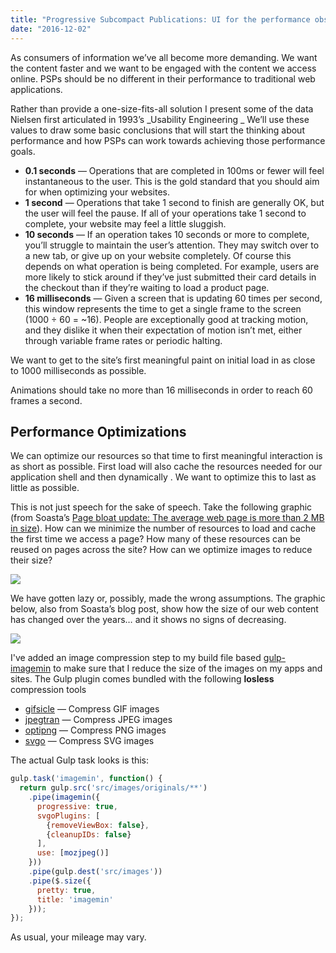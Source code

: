 ```yaml
---
title: "Progressive Subcompact Publications: UI for the performance obsessed"
date: "2016-12-02"
---
```


As consumers of information we’ve all become more demanding. We want the content faster and we want to be engaged with the content we access online. PSPs should be no different in their performance to traditional web applications.

Rather than provide a one-size-fits-all solution I present some of the data Nielsen first articulated in 1993’s _Usability Engineering _ We’ll use these values to draw some basic conclusions that will start the thinking about performance and how PSPs can work towards achieving those performance goals.

- **0.1 seconds** — Operations that are completed in 100ms or fewer will feel instantaneous to the user. This is the gold standard that you should aim for when optimizing your websites.
- **1 second** — Operations that take 1 second to finish are generally OK, but the user will feel the pause. If all of your operations take 1 second to complete, your website may feel a little sluggish.
- **10 seconds** — If an operation takes 10 seconds or more to complete, you’ll struggle to maintain the user’s attention. They may switch over to a new tab, or give up on your website completely. Of course this depends on what operation is being completed. For example, users are more likely to stick around if they’ve just submitted their card details in the checkout than if they’re waiting to load a product page.
- **16 milliseconds** — Given a screen that is updating 60 times per second, this window represents the time to get a single frame to the screen (1000 ÷ 60 = ~16). People are exceptionally good at tracking motion, and they dislike it when their expectation of motion isn’t met, either through variable frame rates or periodic halting.

We want to get to the site’s first meaningful paint on initial load in as close to 1000 milliseconds as possible.

Animations should take no more than 16 milliseconds in order to reach 60 frames a second.

## Performance Optimizations

We can optimize our resources so that time to first meaningful interaction is as short as possible. First load will also cache the resources needed for our application shell and then dynamically . We want to optimize this to last as little as possible.

This is not just speech for the sake of speech. Take the following graphic (from Soasta’s [Page bloat update: The average web page is more than 2 MB in size](https://www.soasta.com/blog/page-bloat-average-web-page-2-mb/)). How can we minimize the number of resources to load and cache the first time we access a page? How many of these resources can be reused on pages across the site? How can we optimize images to reduce their size?

![](https://www.soasta.com/wp-content/uploads/2015/06/page-bloat-images.png)

We have gotten lazy or, possibly, made the wrong assumptions. The graphic below, also from Soasta’s blog post, show how the size of our web content has changed over the years… and it shows no signs of decreasing.

![](https://www.soasta.com/wp-content/uploads/2015/06/page-bloat-May15-page-composition.png)

I've added an image compression step to my build file based [gulp-imagemin](https://www.npmjs.com/package/gulp-imagemin) to make sure that I reduce the size of the images on my apps and sites. The Gulp plugin comes bundled with the following **losless** compression tools

- [gifsicle](https://github.com/imagemin/imagemin-gifsicle) — Compress GIF images
- [jpegtran](https://github.com/imagemin/imagemin-jpegtran) — Compress JPEG images
- [optipng](https://github.com/imagemin/imagemin-optipng) — Compress PNG images
- [svgo](https://github.com/imagemin/imagemin-svgo) — Compress SVG images

The actual Gulp task looks is this:

```javascript
gulp.task('imagemin', function() {
  return gulp.src('src/images/originals/**')
    .pipe(imagemin({
      progressive: true,
      svgoPlugins: [
        {removeViewBox: false},
        {cleanupIDs: false}
      ],
      use: [mozjpeg()]
    }))
    .pipe(gulp.dest('src/images'))
    .pipe($.size({
      pretty: true,
      title: 'imagemin'
    }));
});
```

As usual, your mileage may vary.
